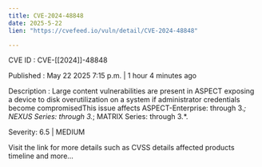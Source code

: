 ```yaml
---
title: CVE-2024-48848
date: 2025-5-22
lien: "https://cvefeed.io/vuln/detail/CVE-2024-48848"

---
```


CVE ID : CVE-[[2024]]-48848

Published :  May 22
2025
7:15 p.m. | 1 hour
4 minutes ago

Description : Large content vulnerabilities are present in ASPECT exposing a device to disk overutilization on a system if administrator credentials become compromisedThis issue affects ASPECT-Enterprise: through 3.*; NEXUS Series: through 3.*; MATRIX Series: through 3.*.

Severity: 6.5 | MEDIUM

Visit the link for more details
such as CVSS details
affected products
timeline
and more...
